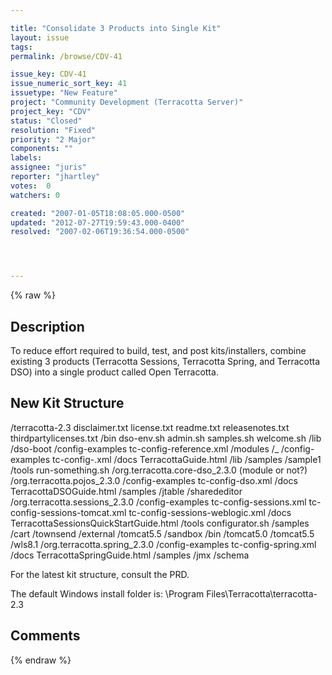 ```yaml
---

title: "Consolidate 3 Products into Single Kit"
layout: issue
tags: 
permalink: /browse/CDV-41

issue_key: CDV-41
issue_numeric_sort_key: 41
issuetype: "New Feature"
project: "Community Development (Terracotta Server)"
project_key: "CDV"
status: "Closed"
resolution: "Fixed"
priority: "2 Major"
components: ""
labels: 
assignee: "juris"
reporter: "jhartley"
votes:  0
watchers: 0

created: "2007-01-05T18:08:05.000-0500"
updated: "2012-07-27T19:59:43.000-0400"
resolved: "2007-02-06T19:36:54.000-0500"




---
```


{% raw %}

## Description

<div markdown="1" class="description">

To reduce effort required to build, test, and post kits/installers, combine existing 3 products (Terracotta Sessions, Terracotta Spring, and Terracotta DSO) into a single product called Open Terracotta.

New Kit Structure
-----------------------
/terracotta-2.3
   disclaimer.txt
   license.txt
   readme.txt
   releasenotes.txt
   thirdpartylicenses.txt
   /bin
      dso-env.sh
      admin.sh
      samples.sh
      welcome.sh
   /lib
      /dso-boot
   /config-examples
      tc-config-reference.xml
   /modules
      /<module-name>_<version>
         /config-examples
            tc-config-<module-name>.xml
         /docs
            Terracotta<module-name>Guide.html
         /lib
         /samples
            /sample1
         /tools
            run-something.sh
      /org.terracotta.core-dso_2.3.0  (module or not?)
      /org.terracotta.pojos_2.3.0
         /config-examples
            tc-config-dso.xml
         /docs
            TerracottaDSOGuide.html
         /samples
            /jtable
            /sharededitor
      /org.terracotta.sessions_2.3.0
         /config-examples
            tc-config-sessions.xml
            tc-config-sessions-tomcat.xml
            tc-config-sessions-weblogic.xml
         /docs
            TerracottaSessionsQuickStartGuide.html
         /tools
            configurator.sh
         /samples
            /cart
            /townsend
         /external
            /tomcat5.5
         /sandbox
            /bin
            /tomcat5.0
            /tomcat5.5
            /wls8.1
      /org.terracotta.spring_2.3.0
         /config-examples
            tc-config-spring.xml
         /docs
            TerracottaSpringGuide.html
         /samples
            /jmx
   /schema

For the latest kit structure, consult the PRD.

The default Windows install folder is:
   \Program Files\Terracotta\terracotta-2.3


</div>

## Comments



{% endraw %}
